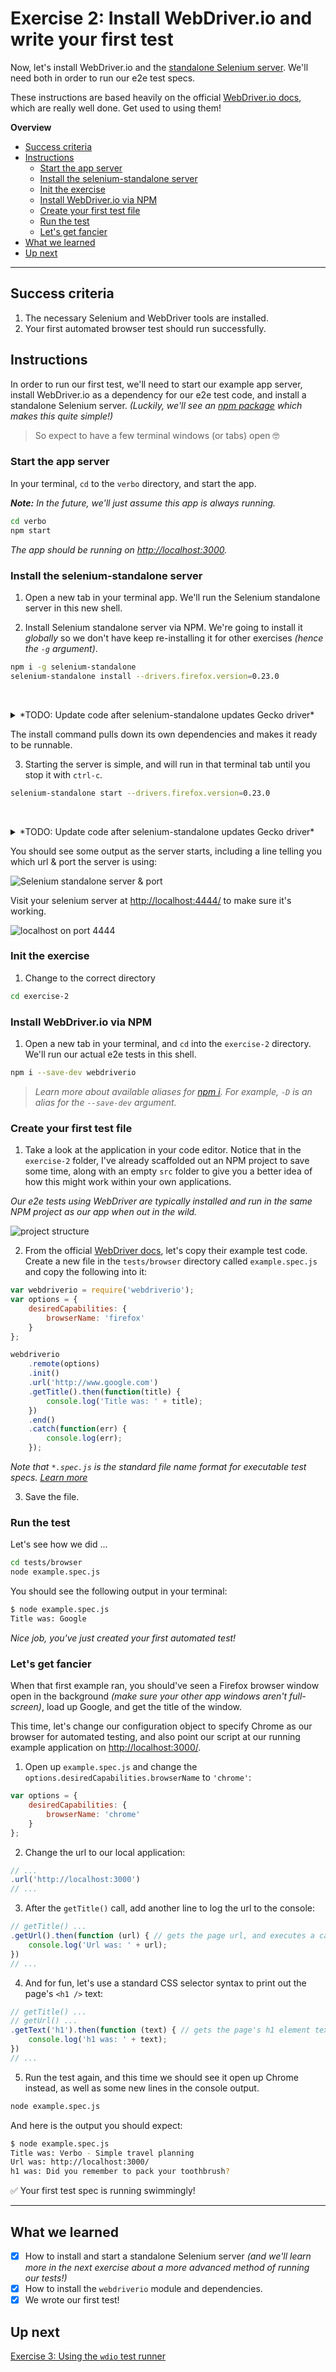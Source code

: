 # Exercise 2: Install WebDriver.io and write your first test

Now, let's install WebDriver.io and the [standalone Selenium server]((https://www.npmjs.com/package/selenium-standalone)).  We'll need both in order to run our e2e test specs.

These instructions are based heavily on the official [WebDriver.io docs](http://webdriver.io/guide.html), which are really well done.  Get used to using them!

**Overview**

<!-- TOC -->

- [Success criteria](#success-criteria)
- [Instructions](#instructions)
  - [Start the app server](#start-the-app-server)
  - [Install the selenium-standalone server](#install-the-selenium-standalone-server)
  - [Init the exercise](#init-the-exercise)
  - [Install WebDriver.io via NPM](#install-webdriverio-via-npm)
  - [Create your first test file](#create-your-first-test-file)
  - [Run the test](#run-the-test)
  - [Let's get fancier](#lets-get-fancier)
- [What we learned](#what-we-learned)
- [Up next](#up-next)

<!-- /TOC -->

---

## Success criteria

1. The necessary Selenium and WebDriver tools are installed.
1. Your first automated browser test should run successfully.

## Instructions

In order to run our first test, we'll need to start our example app server, install WebDriver.io as a dependency for our e2e test code, and install a standalone Selenium server. _(Luckily, we'll see an [npm package](https://www.npmjs.com/package/selenium-standalone) which makes this quite simple!)_

> So expect to have a few terminal windows (or tabs) open 🤓

### Start the app server

In your terminal, `cd` to the `verbo` directory, and start the app.

_**Note:** In the future, we'll just assume this app is always running._

```bash
cd verbo
npm start
```

_The app should be running on [http://localhost:3000](http://localhost:3000)._

### Install the selenium-standalone server

1. Open a new tab in your terminal app.  We'll run the Selenium standalone server in this new shell.

2. Install Selenium standalone server via NPM.  We're going to install it _globally_ so we don't have keep re-installing it for other exercises _(hence the `-g` argument)_.

```bash
npm i -g selenium-standalone
selenium-standalone install --drivers.firefox.version=0.23.0
```

&nbsp;

<details>
<summary>*TODO: Update code after selenium-standalone updates Gecko driver*</summary>
<p>

Once the selenium-standalone package is finally updated to use the [latest Gecko driver](https://github.com/vvo/selenium-standalone/issues/409), the code below should work again without specifying the exact driver version.

```bash
npm i -g selenium-standalone
selenium-standalone install
```
</p>
</details>

The install command pulls down its own dependencies and makes it ready to be runnable.

3. Starting the server is simple, and will run in that terminal tab until you stop it with `ctrl-c`.

```bash
selenium-standalone start --drivers.firefox.version=0.23.0
```

&nbsp;

<details>
<summary>*TODO: Update code after selenium-standalone updates Gecko driver*</summary>
<p>

Once the selenium-standalone package is finally updated to use the [latest Gecko driver](https://github.com/vvo/selenium-standalone/issues/409), the code below should work again without specifying the exact driver version.

```bash
selenium-standalone start
```
</p>
</details>

You should see some output as the server starts, including a line telling you which url & port the server is using:

![Selenium standalone server & port](https://content.screencast.com/users/gnorwood_homeaway/folders/Snagit/media/2fd72177-4c14-453e-bfc7-c0c7b6f5ca8a/2018-05-28_01-04-39.png)

Visit your selenium server at [http://localhost:4444/](http://localhost:4444/) to make sure it's working.

![localhost on port 4444](https://content.screencast.com/users/gnorwood_homeaway/folders/Snagit/media/5a489917-b390-46a9-af3b-33325f00f116/2018-05-27_13-05-45.png)

### Init the exercise

1. Change to the correct directory

```bash
cd exercise-2
```

### Install WebDriver.io via NPM

1. Open a new tab in your terminal, and `cd` into the `exercise-2` directory.  We'll run our actual e2e tests in this shell.

```bash
npm i --save-dev webdriverio
```

> _Learn more about available aliases for [npm i](https://docs.npmjs.com/cli/install).  For example, `-D` is an alias for the `--save-dev` argument._

### Create your first test file

1. Take a look at the application in your code editor.  Notice that in the `exercise-2` folder, I've already scaffolded out an NPM project to save some time, along with an empty `src` folder to give you a better idea of how this might work within your own applications.  

_Our e2e tests using WebDriver are typically installed and run in the same NPM project as our app when out in the wild._

![project structure](https://content.screencast.com/users/gnorwood_homeaway/folders/Snagit/media/b2a1ebfd-7ded-45db-bffe-e3a142bd6426/2018-06-03_20-33-07.png)

2. From the official [WebDriver docs](http://webdriver.io/guide.html), let's copy their example test code.  Create a new file in the `tests/browser` directory called `example.spec.js` and copy the following into it:

```js
var webdriverio = require('webdriverio');
var options = {
    desiredCapabilities: {
        browserName: 'firefox'
    }
};

webdriverio
    .remote(options)
    .init()
    .url('http://www.google.com')
    .getTitle().then(function(title) {
        console.log('Title was: ' + title);
    })
    .end()
    .catch(function(err) {
        console.log(err);
    });
```

_Note that `*.spec.js` is the standard file name format for executable test specs.  [Learn more](http://webdriver.io/guide/testrunner/organizesuite.html#Group-Test-Specs)_

3. Save the file.

### Run the test

Let's see how we did ...

```bash
cd tests/browser
node example.spec.js
```

You should see the following output in your terminal:

```bash
$ node example.spec.js
Title was: Google
```

_Nice job, you've just created your first automated test!_

### Let's get fancier

When that first example ran, you should've seen a Firefox browser window open in the background _(make sure your other app windows aren't full-screen)_, load up Google, and get the title of the window.

This time, let's change our configuration object to specify Chrome as our browser for automated testing, and also point our script at our running example application on [http://localhost:3000/](http://localhost:3000/).

1. Open up `example.spec.js` and change the `options.desiredCapabilities.browserName` to `'chrome'`:

```js
var options = {
    desiredCapabilities: {
        browserName: 'chrome'
    }
};
```

2. Change the url to our local application:

```js
// ...
.url('http://localhost:3000')
// ...
```

3. After the `getTitle()` call, add another line to log the url to the console:

```js
// getTitle() ...
.getUrl().then(function (url) { // gets the page url, and executes a callback fn in .then()
    console.log('Url was: ' + url);
})
// ...
```

4. And for fun, let's use a standard CSS selector syntax to print out the page's `<h1 />` text:

```js
// getTitle() ...
// getUrl() ...
.getText('h1').then(function (text) { // gets the page's h1 element text
    console.log('h1 was: ' + text);
})
// ...
```

5. Run the test again, and this time we should see it open up Chrome instead, as well as some new lines in the console output.

```bash
node example.spec.js
```

And here is the output you should expect:

```bash
$ node example.spec.js
Title was: Verbo - Simple travel planning
Url was: http://localhost:3000/
h1 was: Did you remember to pack your toothbrush?
```

✅ Your first test spec is running swimmingly!

---

## What we learned

- [x] How to install and start a standalone Selenium server _(and we'll learn more in the next exercise about a more advanced method of running our tests!)_
- [x] How to install the `webdriverio` module and dependencies.
- [x] We wrote our first test!

## Up next

[Exercise 3: Using the `wdio` test runner](../exercise-3)
